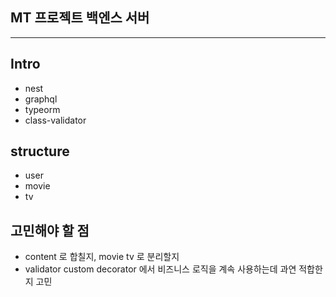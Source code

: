 ## MT 프로젝트 백엔스 서버

---

## Intro

- nest
- graphql
- typeorm
- class-validator

## structure

- user
- movie
- tv

## 고민해야 할 점

- content 로 합칠지, movie tv 로 분리할지
- validator custom decorator 에서 비즈니스 로직을 계속 사용하는데 과연 적합한지 고민
